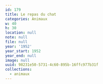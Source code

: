 ```yaml
---
id: 179
title: Le repas du chat
categories: Animaux
w: 40
h: 30
location: null
note: null
file: null
year: '1952'
year_start: 1952
year_end: null
image: null
uuid: 98231e50-5731-4c60-895b-16ffc977b31f
collections:
  - animaux
---
```


